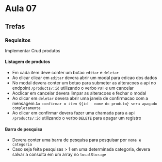 # Aula 07

## Trefas

### Requisitos

Implementar Crud produtos

#### Listagem de produtos 

- Em cada item deve conter um botao `editar` e `deletar`
- Ao clicar clicar em `editar` devera abrir um modal para edicao dos dados
- No modal devera conter um botao para submeter as alteracoes a api no endpoint `/products/:id` utilizando o verbo `PUT` e um cancelar
- Aoclicar em cancelar devera limpar as alteracoes e fechar o modal
- Ao clicar em `deletar` devera abrir uma janela de confirmacao com a mensagem `Ao confirmar o item ${id - nome do produto} sera apagado completamente`
- Ao clicar em confirmar devera fazer uma chamada para a api `/products/:id` utilizando o verbo `DELETE` para apagar um registro

#### Barra de pesquisa

- Devera conter uma barra de pesquisa para pesquisar por `nome e categoria`
- Caso seja feita pesquisas > 1 em uma determinada categoria, devera salvar a consulta em um array no `localStorage`